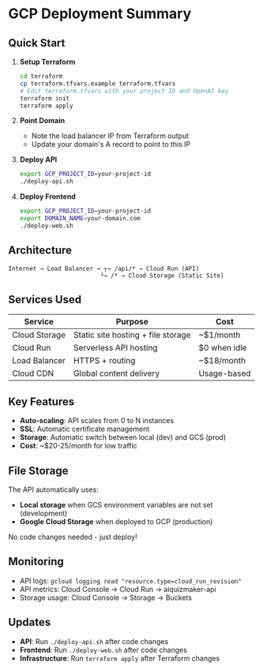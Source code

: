# GCP Deployment Summary

## Quick Start

1. **Setup Terraform**
   ```bash
   cd terraform
   cp terraform.tfvars.example terraform.tfvars
   # Edit terraform.tfvars with your project ID and OpenAI key
   terraform init
   terraform apply
   ```

2. **Point Domain**
   - Note the load balancer IP from Terraform output
   - Update your domain's A record to point to this IP

3. **Deploy API**
   ```bash
   export GCP_PROJECT_ID=your-project-id
   ./deploy-api.sh
   ```

4. **Deploy Frontend**
   ```bash
   export GCP_PROJECT_ID=your-project-id
   export DOMAIN_NAME=your-domain.com
   ./deploy-web.sh
   ```

## Architecture

```
Internet → Load Balancer → ┬→ /api/* → Cloud Run (API)
                          └→ /* → Cloud Storage (Static Site)
```

## Services Used

| Service | Purpose | Cost |
|---------|---------|------|
| Cloud Storage | Static site hosting + file storage | ~$1/month |
| Cloud Run | Serverless API hosting | $0 when idle |
| Load Balancer | HTTPS + routing | ~$18/month |
| Cloud CDN | Global content delivery | Usage-based |

## Key Features

- **Auto-scaling**: API scales from 0 to N instances
- **SSL**: Automatic certificate management
- **Storage**: Automatic switch between local (dev) and GCS (prod)
- **Cost**: ~$20-25/month for low traffic

## File Storage

The API automatically uses:
- **Local storage** when GCS environment variables are not set (development)
- **Google Cloud Storage** when deployed to GCP (production)

No code changes needed - just deploy!

## Monitoring

- API logs: `gcloud logging read "resource.type=cloud_run_revision"`
- API metrics: Cloud Console → Cloud Run → aiquizmaker-api
- Storage usage: Cloud Console → Storage → Buckets

## Updates

- **API**: Run `./deploy-api.sh` after code changes
- **Frontend**: Run `./deploy-web.sh` after code changes
- **Infrastructure**: Run `terraform apply` after Terraform changes 